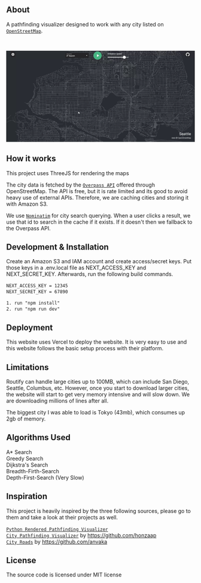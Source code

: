 ## About

A pathfinding visualizer designed to work with any city listed on [`OpenStreetMap`](https://www.openstreetmap.org/).

<br/>

![](https://github.com/JaedonSpurlock01/routify/blob/main/demo.gif)

## How it works

This project uses ThreeJS for rendering the maps

The city data is fetched by the [`Overpass API`](http://overpass-turbo.eu/) offered through OpenStreetMap. The API is free, but it is rate limited and its good to avoid heavy use of external APIs. Therefore, we are caching cities and storing it with Amazon S3.

We use [`Nominatim`](https://nominatim.openstreetmap.org/) for city search querying. When a user clicks a result, we use that id to search in the cache if it exists. If it doesn't then we fallback to the Overpass API.

## Development & Installation

Create an Amazon S3 and IAM account and create access/secret keys. Put those keys in a .env.local file as NEXT_ACCESS_KEY and NEXT_SECRET_KEY. Afterwards, run the following build commands.

```
NEXT_ACCESS_KEY = 12345
NEXT_SECRET_KEY = 67890
```

```
1. run "npm install"
2. run "npm run dev"
```

## Deployment

This website uses Vercel to deploy the website. It is very easy to use and this website follows the basic setup process with their platform.

## Limitations

Routify can handle large cities up to 100MB, which can include San Diego, Seattle, Columbus, etc. However, once you start to download larger cities, the website will start to get very memory intensive and will slow down. We are downloading millions of lines after all.<br/>

The biggest city I was able to load is Tokyo (43mb), which consumes up 2gb of memory.

## Algorithms Used

A\* Search <br/>
Greedy Search <br/>
Dijkstra's Search <br/>
Breadth-Firth-Search <br/>
Depth-First-Search (Very Slow) <br/>

## Inspiration

This project is heavily inspired by the three following sources, please go to them and take a look at their projects as well.

[`Python Rendered Pathfinding Visualizer`](https://youtu.be/CgW0HPHqFE8?si=BFFg43Q4frz7BKm6) <br/>
[`City Pathfinding Visualizer`](https://github.com/honzaap/Pathfinding) by https://github.com/honzaap<br/>
[`City Roads`](https://github.com/anvaka/city-roads) by https://github.com/anvaka<br/>

## License

The source code is licensed under MIT license
